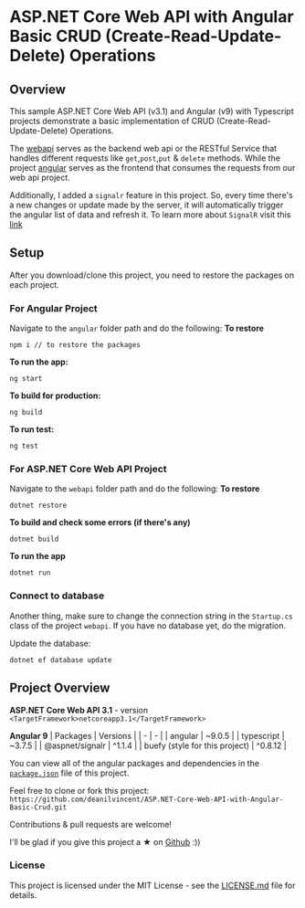 # ASP.NET Core Web API with Angular Basic CRUD (Create-Read-Update-Delete) Operations 

## Overview
This sample ASP.NET Core Web API (v3.1) and Angular (v9) with Typescript projects demonstrate a basic implementation of CRUD (Create-Read-Update-Delete) Operations. 

The [webapi](https://github.com/deanilvincent/ASP.NET-Core-Web-API-with-Angular-Basic-Crud/tree/master/webapi) serves as the backend web api or the RESTful Service that handles different requests like `get`,`post`,`put` & `delete` methods. While the project [angular](https://github.com/deanilvincent/ASP.NET-Core-Web-API-with-Angular-Basic-Crud/tree/master/angular) serves as the frontend that consumes the requests from our web api project. 

Additionally, I added a `signalr` feature in this project. So, every time there's a new changes or update made by the server, it will automatically trigger the angular list of data and refresh it. To learn more about `SignalR` visit this [link](https://dotnet.microsoft.com/apps/aspnet/signalr)

## Setup
After you download/clone this project, you need to restore the packages on each project.

### For Angular Project
Navigate to the `angular` folder path and do the following:
**To restore**
```
npm i // to restore the packages
```
**To run the app:**
```
ng start
```
**To build for production:**
```
ng build
```
**To run test:**
```
ng test
```
### For ASP.NET Core Web API Project
Navigate to the `webapi` folder path and do the following:
**To restore**
```
dotnet restore
```
**To build and check some errors (if there's any)**
```
dotnet build
```
**To run the app**
```
dotnet run
```
### Connect to database
Another thing, make sure to change the connection string in the `Startup.cs` class of the project `webapi`. If you have no database yet, do the migration. 

Update the database:
```
dotnet ef database update
```

## Project Overview

**ASP.NET Core Web API 3.1**  - version `<TargetFramework>netcoreapp3.1</TargetFramework>`

**Angular 9**
| Packages | Versions |
| - | - |
| angular | ~9.0.5 |
| typescript | ~3.7.5 |
| @aspnet/signalr | ^1.1.4 |
| buefy (style for this project) | ^0.8.12 |

You can view all of the angular packages and dependencies in the [`package.json`]([https://github.com/deanilvincent/ASP.NET-Core-Web-API-with-Angular-Basic-Crud/blob/master/angular/package.json](https://github.com/deanilvincent/ASP.NET-Core-Web-API-with-Angular-Basic-Crud/blob/master/angular/package.json)) file of this project.

Feel free to clone or fork this project:  `https://github.com/deanilvincent/ASP.NET-Core-Web-API-with-Angular-Basic-Crud.git`

Contributions & pull requests are welcome!

I'll be glad if you give this project a ★ on  [Github](https://github.com/deanilvincent/ASP.NET-Core-Web-API-with-Angular-Basic-Crud)  :))

### License

This project is licensed under the MIT License - see the  [LICENSE.md](https://github.com/deanilvincent/ASP.NET-Core-Web-API-with-Angular-Basic-Crud/blob/master/LICENSE)  file for details.